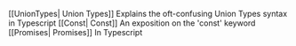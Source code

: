 [[UnionTypes| Union Types]] Explains the oft-confusing Union Types syntax in Typescript
[[Const| Const]] An exposition on the 'const' keyword
[[Promises| Promises]] In Typescript

